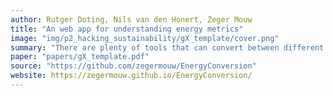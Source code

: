 ```yaml
---
author: Rutger Doting, Nils van den Honert, Zeger Mouw
title: "An web app for understanding energy metrics"
image: "img/p2_hacking_sustainability/gX_template/cover.png"
summary: "There are plenty of tools that can convert between different units of measurement, but none that demonstrate the context of what this unit of measurement means. Therefore, we have built a web app for that purpose."
paper: "papers/gX_template.pdf"
source: "https://github.com/zegermouw/EnergyConversion"
website: https://zegermouw.github.io/EnergyConversion/
---
```

